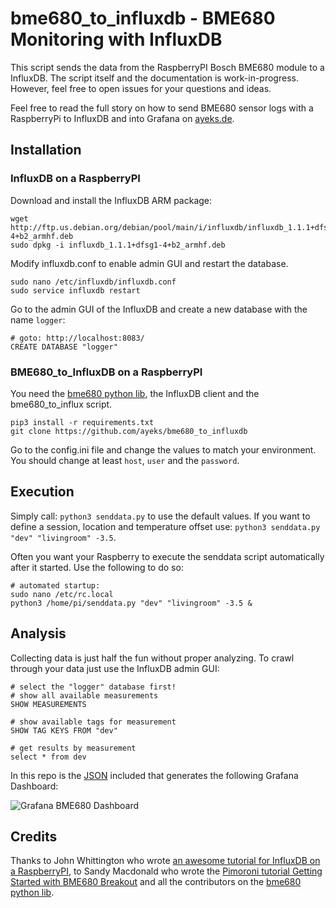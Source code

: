 # bme680_to_influxdb - BME680 Monitoring with InfluxDB

This script sends the data from the RaspberryPI Bosch BME680 module to a InfluxDB. The script itself and the documentation is work-in-progress. However, feel free to open issues for your questions and ideas.

Feel free to read the full story on how to send BME680 sensor logs with a RaspberryPi to InfluxDB and into Grafana on [ayeks.de](https://ayeks.de/2018/05/bme680-influxdb-grafana/).

## Installation

### InfluxDB on a RaspberryPI

Download and install the InfluxDB ARM package: 
```
wget http://ftp.us.debian.org/debian/pool/main/i/influxdb/influxdb_1.1.1+dfsg1-4+b2_armhf.deb
sudo dpkg -i influxdb_1.1.1+dfsg1-4+b2_armhf.deb 

```

Modify influxdb.conf to enable admin GUI and restart the database.
```
sudo nano /etc/influxdb/influxdb.conf 
sudo service influxdb restart
```

Go to the admin GUI of the InfluxDB and create a new database with the name `logger`:
```
# goto: http://localhost:8083/
CREATE DATABASE "logger"
```


### BME680_to_InfluxDB on a RaspberryPI

You need the [bme680 python lib](https://github.com/pimoroni/bme680), the InfluxDB client and the bme680_to_influx script.
```
pip3 install -r requirements.txt 
git clone https://github.com/ayeks/bme680_to_influxdb
```

Go to the config.ini file and change the values to match your environment. You should change at least `host`, `user` and the `password`.


## Execution

Simply call: `python3 senddata.py` to use the default values. If you want to define a session, location and temperature offset use: `python3 senddata.py "dev" "livingroom" -3.5`.

Often you want your Raspberry to execute the senddata script automatically after it started. Use the following to do so:
```
# automated startup:
sudo nano /etc/rc.local
python3 /home/pi/senddata.py "dev" "livingroom" -3.5 &
```


## Analysis
Collecting data is just half the fun without proper analyzing. To crawl through your data just use the InfluxDB admin GUI:
```
# select the "logger" database first!
# show all available measurements
SHOW MEASUREMENTS

# show available tags for measurement
SHOW TAG KEYS FROM "dev"

# get results by measurement
select * from dev

```

In this repo is the [JSON](./grafana_dashboard.json) included that generates the following Grafana Dashboard:

![Grafana BME680 Dashboard](https://ayeks.de/assets/blog/2018-05-29-bme680-influxdb-grafana/grafana-complete-bme680.png)

## Credits

Thanks to John Whittington who wrote [an awesome tutorial for InfluxDB on a RaspberryPI](https://engineer.john-whittington.co.uk/2016/11/raspberry-pi-data-logger-influxdb-grafana/), to Sandy Macdonald who wrote the [Pimoroni tutorial Getting Started with BME680 Breakout](https://learn.pimoroni.com/tutorial/sandyj/getting-started-with-bme680-breakout) and all the contributors on the [bme680 python lib](https://github.com/pimoroni/bme680).

